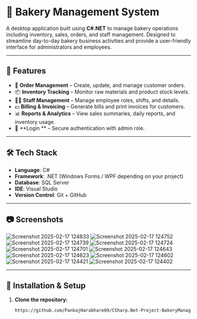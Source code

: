 # 🍰 Bakery Management System

A desktop application built using **C#.NET** to manage bakery operations including inventory, sales, orders, and staff management. Designed to streamline day-to-day bakery business activities and provide a user-friendly interface for administrators and employees.

---

## 🚀 Features

- 🧾 **Order Management** – Create, update, and manage customer orders.
- 📦 **Inventory Tracking** – Monitor raw materials and product stock levels.
- 👨‍🍳 **Staff Management** – Manage employee roles, shifts, and details.
- 💵 **Billing & Invoicing** – Generate bills and print invoices for customers.
- 📊 **Reports & Analytics** – View sales summaries, daily reports, and inventory usage.
- 🔐 **Login ** – Secure authentication with admin role.

---

## 🛠️ Tech Stack

- **Language**: C#
- **Framework**: .NET (Windows Forms / WPF depending on your project)
- **Database**: SQL Server 
- **IDE**: Visual Studio
- **Version Control**: Git + GitHub

---

## 📷 Screenshots

![Screenshot 2025-02-17 124833](https://github.com/user-attachments/assets/608436e4-ca48-4eb7-9103-9bb3faf7401a)
![Screenshot 2025-02-17 124752](https://github.com/user-attachments/assets/e0778e29-18f0-40f3-a556-3e938f116e0f)
![Screenshot 2025-02-17 124739](https://github.com/user-attachments/assets/f56b2173-b9d0-4ad7-a654-bc26fc6514f9)
![Screenshot 2025-02-17 124724](https://github.com/user-attachments/assets/f35fb0ac-5428-4636-b095-f7a369d268fc)
![Screenshot 2025-02-17 124701](https://github.com/user-attachments/assets/a1238aaa-8231-4b04-8e6a-fb7d3384a0be)
![Screenshot 2025-02-17 124643](https://github.com/user-attachments/assets/78ea9c2c-5b66-4b05-9a29-927f3af29cae)
![Screenshot 2025-02-17 124623](https://github.com/user-attachments/assets/8ce627de-938e-401d-a7ab-a867135b1d00)
![Screenshot 2025-02-17 124602](https://github.com/user-attachments/assets/e11b8b62-18bf-41f4-ae37-7714e24c8a6d)
![Screenshot 2025-02-17 124421](https://github.com/user-attachments/assets/38307c21-4ddd-45d1-8675-db4e4988c62a)
![Screenshot 2025-02-17 124402](https://github.com/user-attachments/assets/8fee1c82-c9c4-40fa-8c9c-21c49746c46a)



---

## 🔧 Installation & Setup

1. **Clone the repository:**
   ```bash
   https://github.com/PankajHarabhare09/CSharp.Net-Project-BakeryManagementSystem/tree/main

